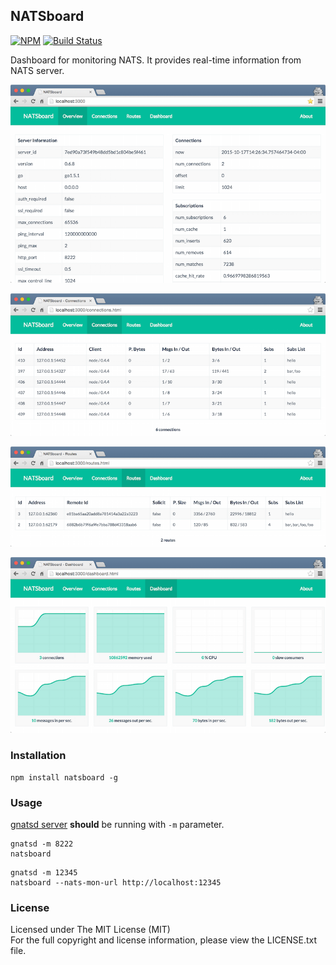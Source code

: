 ## NATSboard

[![NPM][npm-image]][npm-url] [![Build Status][travis-image]][travis-url]

Dashboard for monitoring NATS. It provides real-time information from NATS server. 

![Overview](public/img/ss-natsboard-v3-1.png)

![Connections](public/img/ss-natsboard-v3-2.png)

![Routes](public/img/ss-natsboard-v3-4.png)

![Dashboard](public/img/ss-natsboard-v3-3.png)

### Installation

```
npm install natsboard -g
```

### Usage

[gnatsd server](http://nats.io/download/) **should** be running with `-m` parameter.

```
gnatsd -m 8222
natsboard
```
```
gnatsd -m 12345
natsboard --nats-mon-url http://localhost:12345
```

### License

Licensed under The MIT License (MIT)  
For the full copyright and license information, please view the LICENSE.txt file.

[npm-url]: http://npmjs.org/package/natsboard
[npm-image]: https://badge.fury.io/js/natsboard.svg

[travis-url]: https://travis-ci.org/fatihcode/natsboard
[travis-image]: https://travis-ci.org/fatihcode/natsboard.svg?branch=master